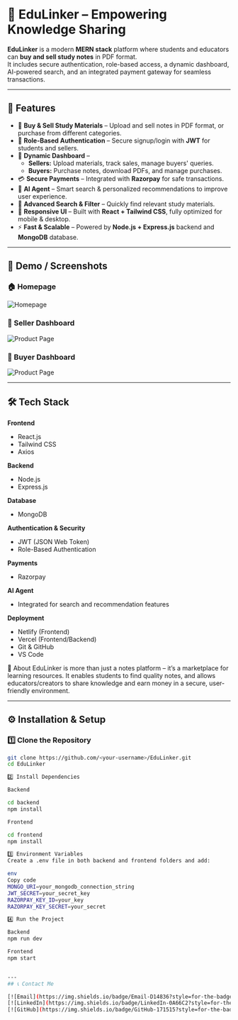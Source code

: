 # 📘 EduLinker – Empowering Knowledge Sharing  

**EduLinker** is a modern **MERN stack** platform where students and educators can **buy and sell study notes** in PDF format.  
It includes secure authentication, role-based access, a dynamic dashboard, AI-powered search, and an integrated payment gateway for seamless transactions.  

---

## 🚀 Features  

- 🛒 **Buy & Sell Study Materials** – Upload and sell notes in PDF format, or purchase from different categories.  
- 🔐 **Role-Based Authentication** – Secure signup/login with **JWT** for students and sellers.  
- 📂 **Dynamic Dashboard** –  
  - **Sellers:** Upload materials, track sales, manage buyers' queries.  
  - **Buyers:** Purchase notes, download PDFs, and manage purchases.  
- 💳 **Secure Payments** – Integrated with **Razorpay** for safe transactions.  
- 🤖 **AI Agent** – Smart search & personalized recommendations to improve user experience.  
- 🔎 **Advanced Search & Filter** – Quickly find relevant study materials.  
- 📱 **Responsive UI** – Built with **React + Tailwind CSS**, fully optimized for mobile & desktop.  
- ⚡ **Fast & Scalable** – Powered by **Node.js + Express.js** backend and **MongoDB** database.  

---

## 📸 Demo / Screenshots  

### 🏠 Homepage  
![Homepage](./public/homepage.png)



### 🛒 Seller Dashboard 
![Product Page](./public/seller.png)


### 🛒 Buyer Dashboard 
![Product Page](./public/buyer.png)

---

## 🛠️ Tech Stack  

**Frontend**  
- React.js  
- Tailwind CSS  
- Axios  

**Backend**  
- Node.js  
- Express.js  

**Database**  
- MongoDB  

**Authentication & Security**  
- JWT (JSON Web Token)  
- Role-Based Authentication  

**Payments**  
- Razorpay  

**AI Agent**  
- Integrated for search and recommendation features  

**Deployment**  
- Netlify (Frontend)  
- Vercel (Frontend/Backend)  
- Git & GitHub  
- VS Code





📖 About
EduLinker is more than just a notes platform – it’s a marketplace for learning resources.
It enables students to find quality notes, and allows educators/creators to share knowledge and earn money in a secure, user-friendly environment.


---

## ⚙️ Installation & Setup  

### 1️⃣ Clone the Repository  
```bash
git clone https://github.com/<your-username>/EduLinker.git
cd EduLinker

2️⃣ Install Dependencies

Backend

cd backend
npm install

Frontend

cd frontend
npm install

3️⃣ Environment Variables
Create a .env file in both backend and frontend folders and add:

env
Copy code
MONGO_URI=your_mongodb_connection_string
JWT_SECRET=your_secret_key
RAZORPAY_KEY_ID=your_key
RAZORPAY_KEY_SECRET=your_secret

4️⃣ Run the Project

Backend
npm run dev

Frontend
npm start


---
## 📞 Contact Me  

[![Email](https://img.shields.io/badge/Email-D14836?style=for-the-badge&logo=gmail&logoColor=white)](mailto:neham.bba2023@ssism.org)  
[![LinkedIn](https://img.shields.io/badge/LinkedIn-0A66C2?style=for-the-badge&logo=linkedin&logoColor=white)](https://www.linkedin.com/in/contact-neha-meena)  
[![GitHub](https://img.shields.io/badge/GitHub-171515?style=for-the-badge&logo=github&logoColor=white)](https://github.com/Nehameena28)  





